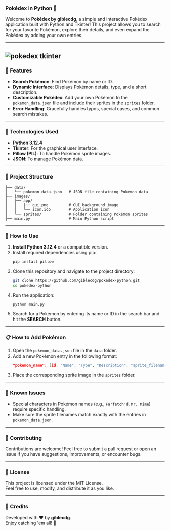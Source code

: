 ### Pokédex in Python 🐾

Welcome to **Pokédex by giblecdg**, a simple and interactive Pokédex application built with Python and Tkinter! This project allows you to search for your favorite Pokémon, explore their details, and even expand the Pokédex by adding your own entries.  

---
![pokedex tkinter](https://github.com/user-attachments/assets/17f714be-7540-499e-a7b7-04ca0474c14e)
---

### 🌟 Features
- **Search Pokémon**: Find Pokémon by name or ID.
- **Dynamic Interface**: Displays Pokémon details, type, and a short description.
- **Customizable Pokédex**: Add your own Pokémon to the `pokemon_data.json` file and include their sprites in the `sprites` folder.
- **Error Handling**: Gracefully handles typos, special cases, and common search mistakes.

---

### 🔧 Technologies Used
- **Python 3.12.4**
- **Tkinter**: For the graphical user interface.
- **Pillow (PIL)**: To handle Pokémon sprite images.
- **JSON**: To manage Pokémon data.

---

### 📂 Project Structure
```
├── data/
│   └── pokemon_data.json   # JSON file containing Pokémon data
├── images/
│   ├── app/
│   │   ├── gui.png         # GUI background image
│   │   └── icon.ico        # Application icon
│   └── sprites/            # Folder containing Pokémon sprites
├── main.py                 # Main Python script
```

---

### 🚀 How to Use
1. **Install Python 3.12.4** or a compatible version.
2. Install required dependencies using pip:
   ```bash
   pip install pillow
   ```
3. Clone this repository and navigate to the project directory:
   ```bash
   git clone https://github.com/giblecdg/pokedex-python.git
   cd pokedex-python
   ```
4. Run the application:
   ```bash
   python main.py
   ```
5. Search for a Pokémon by entering its name or ID in the search bar and hit the **SEARCH** button.

---

### 📋 How to Add Pokémon
1. Open the `pokemon_data.json` file in the `data` folder.
2. Add a new Pokémon entry in the following format:
   ```json
   "pokemon_name": [id, "Name", "Type", "Description", "sprite_filename.png"]
   ```
3. Place the corresponding sprite image in the `sprites` folder.

---

### 🐞 Known Issues
- Special characters in Pokémon names (e.g., `Farfetch'd`, `Mr. Mime`) require specific handling.
- Make sure the sprite filenames match exactly with the entries in `pokemon_data.json`.

---

### 🤝 Contributing
Contributions are welcome! Feel free to submit a pull request or open an issue if you have suggestions, improvements, or encounter bugs.

---

### 📜 License
This project is licensed under the MIT License.  
Feel free to use, modify, and distribute it as you like.  

---

### 💬 Credits
Developed with ❤️ by **giblecdg**.  
Enjoy catching 'em all! 🌟
